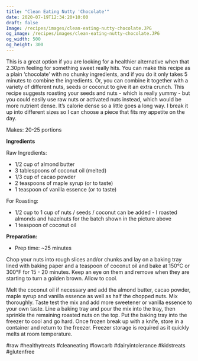 ```yaml
---
title: "Clean Eating Nutty 'Chocolate'"
date: 2020-07-19T12:34:20+10:00
draft: false
Image: /recipes/images/clean-eating-nutty-chocolate.JPG
og_image: /recipes/images/clean-eating-nutty-chocolate.JPG
og_width: 500
og_height: 300
---
```


This is a great option if you are looking for a healthier alternative when that 2.30pm feeling for something sweet really hits. You can make this recipe as a plain ‘chocolate’ with no chunky ingredients, and if you do it only takes 5 minutes to combine the ingredients. Or, you can combine it together with a variety of different nuts, seeds or coconut to give it an extra crunch. This recipe suggests roasting your seeds and nuts - which is really yummy - but you could easily use raw nuts or activated nuts instead, which would be more nutrient dense. It’s calorie dense so a little goes a long way. I break it up into different sizes so I can choose a piece that fits my appetite on the day.

 
Makes: 20-25 portions

__Ingredients__
 
Raw Ingredients:

* 1/2 cup of almond butter
* 3 tablespoons of coconut oil (melted)
* 1/3 cup of cacao powder
* 2 teaspoons of maple syrup (or to taste)
* 1 teaspoon of vanilla essence (or to taste)

 
For Roasting:

* 1/2 cup to 1 cup of nuts / seeds / coconut can be added - I roasted almonds and hazelnuts for the batch shown in the picture above
* 1 teaspoon of coconut oil
 
__Preparation:__

* Prep time: ~25 minutes
 
Chop your nuts into rough slices and/or chunks and lay on a baking tray lined with baking paper and a teaspoon of coconut oil and bake at 150&deg;C or 300&deg;F for 15 - 20 minutes. Keep an eye on them and remove when they are starting to turn a golden brown. Allow to cool.

Melt the coconut oil if necessary and add the almond butter, cacao powder, maple syrup and vanilla essence as well as half the chopped nuts. Mix thoroughly. Taste test the mix and add more sweetener or vanilla essence to your own taste. 
Line a baking tray and pour the mix into the tray, then sprinkle the remaining roasted nuts on the top.
Put the baking tray into the freezer to cool and go hard. Once frozen break up with a knife, store in a container and return to the freezer. Freezer storage is required as it quickly melts at room temperature.
 
#raw #healthytreats #cleaneating #lowcarb #dairyintolerance #kidstreats #glutenfree


